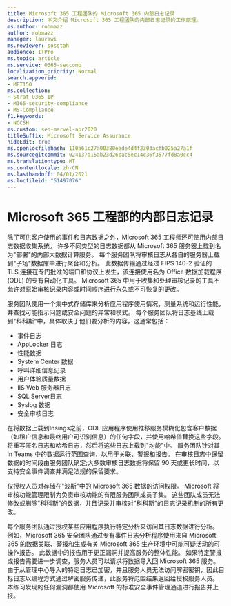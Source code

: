 ```yaml
---
title: Microsoft 365 工程团队的 Microsoft 365 内部日志记录
description: 本文介绍 Microsoft 365 工程团队的内部日志记录的工作原理。
ms.author: robmazz
author: robmazz
manager: laurawi
ms.reviewer: sosstah
audience: ITPro
ms.topic: article
ms.service: O365-seccomp
localization_priority: Normal
search.appverid:
- MET150
ms.collection:
- Strat_O365_IP
- M365-security-compliance
- MS-Compliance
f1.keywords:
- NOCSH
ms.custom: seo-marvel-apr2020
titleSuffix: Microsoft Service Assurance
hideEdit: true
ms.openlocfilehash: 110a61c27a00380eede4d4f2303acfb025a27a1f
ms.sourcegitcommit: 024137a15ab23d26cac5ec14c36f3577fd8a0cc4
ms.translationtype: MT
ms.contentlocale: zh-CN
ms.lasthandoff: 04/01/2021
ms.locfileid: "51497076"
---
```

# <a name="internal-logging-for-microsoft-365-engineering"></a>Microsoft 365 工程部的内部日志记录

除了可供客户使用的事件和日志数据之外，Microsoft 365 工程师还可使用内部日志数据收集系统。 许多不同类型的日志数据都从 Microsoft 365 服务器上载到名为"部署"的内部大数据计算服务。 每个服务团队将审核日志从各自的服务器上载到"子场"数据库中进行聚合和分析。 此数据传输通过经过 FIPS 140-2 验证的 TLS 连接在专门批准的端口和协议上发生，该连接使用名为 Office 数据加载程序 (ODL) 的专有自动化工具。 Microsoft 365 中用于收集和处理审核记录的工具不允许对原始审核记录内容或时间顺序进行永久或不可恢复的更改。

服务团队使用一个集中式存储库来分析应用程序使用情况，测量系统和运行性能，并查找可能指示问题或安全问题的异常和模式。 每个服务团队将日志基线上载到"科科斯"中，具体取决于他们要分析的内容，这通常包括：

- 事件日志
- AppLocker 日志
- 性能数据
- System Center 数据
- 呼叫详细信息记录
- 用户体验质量数据
- IIS Web 服务器日志
- SQL Server日志
- Syslog 数据
- 安全审核日志

在将数据上载到Insings之前，ODL 应用程序使用推移服务模糊化包含客户数据（如租户信息和最终用户可识别信息）的任何字段，并使用哈希值替换这些字段。 将重写匿名日志和哈希日志，然后将这些日志上载到"均能"中。 服务团队针对其 In Teams 中的数据运行范围查询，以用于关联、警报和报告。 在审核日志中保留数据的时间段由服务团队确定;大多数审核日志数据将保留 90 天或更长时间，以支持安全事件调查并满足法规的保留要求。

仅授权人员对存储在"波斯"中的 Microsoft 365 数据的访问权限。 Microsoft 将审核功能管理限制为负责审核功能的有限服务团队成员子集。 这些团队成员无法修改或删除"科科斯"的数据，并且记录并审核对"科科斯"的日志记录机制的所有更改。

每个服务团队通过授权某些应用程序执行特定分析来访问其日志数据进行分析。 例如，Microsoft 365 安全团队通过专有事件日志分析程序使用来自 Microsoft 365 的数据关联、警报和生成有关 Microsoft 365 生产环境中可能可疑活动的可操作报告。 此数据中的报告用于更正漏洞并提高服务的整体性能。 如果特定警报或报告需要进一步调查，服务人员可以请求将数据导入回 Microsoft 365 服务。 由于从管理中心导入的特定日志已加密，并且服务人员无法访问解密密钥，因此目标日志以编程方式通过解密服务传递，此服务将范围结果返回给授权服务人员。 本练习发现的任何漏洞都使用 Microsoft 的标准安全事件管理通道进行报告并上报。
